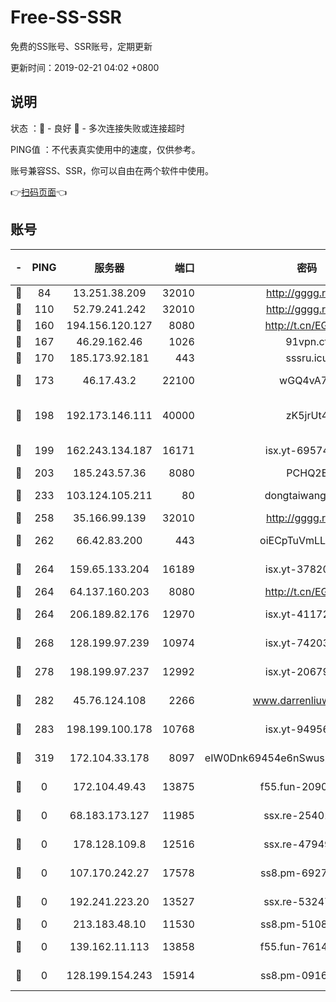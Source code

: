 # Free-SS-SSR

免费的SS账号、SSR账号，定期更新

更新时间：2019-02-21 04:02 +0800

## 说明

状态     ：🙂 - 良好 🙁 - 多次连接失败或连接超时

PING值   ：不代表真实使用中的速度，仅供参考。

账号兼容SS、SSR，你可以自由在两个软件中使用。

👉[扫码页面](https://liesauer.github.io/free-ss-ssr.github.io/)👈

## 账号

|-|PING|服务器|端口|密码|加密方式|区域|
|:----:|:----:|:-----:|-----:|:----:|:----:|:----:|
|🙂|84|13.251.38.209|32010|http://gggg.rocks|chacha20|SG|
|🙂|110|52.79.241.242|32010|http://gggg.rocks|chacha20|KR|
|🙂|160|194.156.120.127|8080|http://t.cn/EGJIyrl|rc4-md5|RU|
|🙂|167|46.29.162.46|1026|91vpn.cf|rc4-md5|RU|
|🙂|170|185.173.92.181|443|sssru.icu|rc4-md5|RU|
|🙂|173|46.17.43.2|22100|wGQ4vA7D|aes-256-gcm|RU|
|🙂|198|192.173.146.111|40000|zK5jrUt4|chacha20-ietf-poly1305|US|
|🙂|199|162.243.134.187|16171|isx.yt-69574996|aes-256-cfb|US|
|🙂|203|185.243.57.36|8080|PCHQ2E|rc4-md5|US|
|🙂|233|103.124.105.211|80|dongtaiwang.com|aes-256-cfb|US|
|🙂|258|35.166.99.139|32010|http://gggg.rocks|chacha20|US|
|🙂|262|66.42.83.200|443|oiECpTuVmLLxk4Ts|aes-256-cfb|US|
|🙂|264|159.65.133.204|16189|isx.yt-37820855|aes-256-cfb|SG|
|🙂|264|64.137.160.203|8080|http://t.cn/EGJIyrl|rc4-md5|CA|
|🙂|264|206.189.82.176|12970|isx.yt-41172883|aes-256-cfb|SG|
|🙂|268|128.199.97.239|10974|isx.yt-74203101|aes-256-cfb|SG|
|🙂|278|198.199.97.237|12992|isx.yt-20679076|aes-256-cfb|US|
|🙂|282|45.76.124.108|2266|www.darrenliuwei.com|aes-256-cfb|AU|
|🙂|283|198.199.100.178|10768|isx.yt-94956112|aes-256-cfb|US|
|🙂|319|172.104.33.178|8097|eIW0Dnk69454e6nSwuspv9DmS201tQ0D|aes-256-cfb|SG|
|🙁|0|172.104.49.43|13875|f55.fun-20902073|aes-256-cfb|SG|
|🙁|0|68.183.173.127|11985|ssx.re-25401129|aes-256-cfb|US|
|🙁|0|178.128.109.8|12516|ssx.re-47949672|aes-256-cfb|SG|
|🙁|0|107.170.242.27|17578|ss8.pm-69276184|aes-256-cfb|US|
|🙁|0|192.241.223.20|13527|ssx.re-53247060|aes-256-cfb|US|
|🙁|0|213.183.48.10|11530|ss8.pm-51089820|rc4-md5|RU|
|🙁|0|139.162.11.113|13858|f55.fun-76142283|aes-256-cfb|SG|
|🙁|0|128.199.154.243|15914|ss8.pm-09160539|aes-256-cfb|SG|
